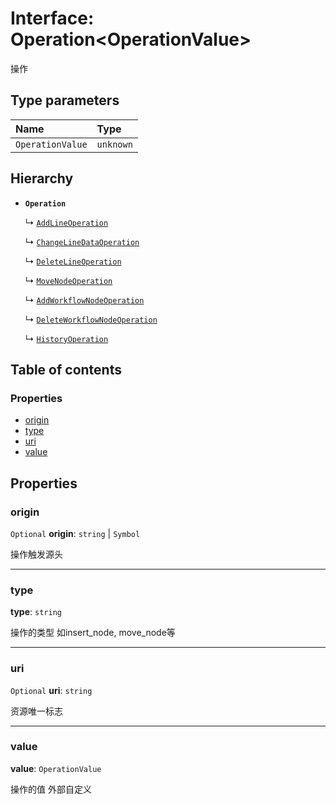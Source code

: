 # Interface: Operation\<OperationValue>

操作

## Type parameters

| Name | Type |
| :------ | :------ |
| `OperationValue` | `unknown` |

## Hierarchy

* **`Operation`**

  ↳ [`AddLineOperation`](/auto-docs/free-history-plugin/interfaces/AddLineOperation.md)

  ↳ [`ChangeLineDataOperation`](/auto-docs/free-history-plugin/interfaces/ChangeLineDataOperation.md)

  ↳ [`DeleteLineOperation`](/auto-docs/free-history-plugin/interfaces/DeleteLineOperation.md)

  ↳ [`MoveNodeOperation`](/auto-docs/free-history-plugin/interfaces/MoveNodeOperation.md)

  ↳ [`AddWorkflowNodeOperation`](/auto-docs/free-history-plugin/interfaces/AddWorkflowNodeOperation.md)

  ↳ [`DeleteWorkflowNodeOperation`](/auto-docs/free-history-plugin/interfaces/DeleteWorkflowNodeOperation.md)

  ↳ [`HistoryOperation`](/auto-docs/free-history-plugin/interfaces/HistoryOperation.md)

## Table of contents

### Properties

* [origin](/auto-docs/free-history-plugin/interfaces/Operation.md#origin)
* [type](/auto-docs/free-history-plugin/interfaces/Operation.md#type)
* [uri](/auto-docs/free-history-plugin/interfaces/Operation.md#uri)
* [value](/auto-docs/free-history-plugin/interfaces/Operation.md#value)

## Properties

### origin

`Optional` **origin**: `string` | `Symbol`

操作触发源头

***

### type

**type**: `string`

操作的类型 如insert\_node, move\_node等

***

### uri

`Optional` **uri**: `string`

资源唯一标志

***

### value

**value**: `OperationValue`

操作的值 外部自定义
